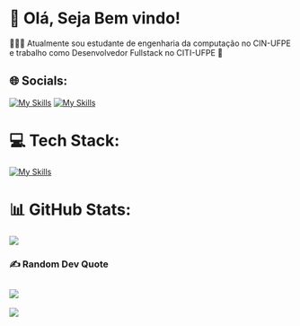 # 💫 Olá, Seja Bem vindo!
👨🏼‍🎓 Atualmente sou estudante de engenharia da computação no CIN-UFPE e trabalho como Desenvolvedor Fullstack no CITI-UFPE 👾


## 🌐 Socials: 
[![My Skills](https://skillicons.dev/icons?i=instagram)](https://instagram.com/nathansts_11)
[![My Skills](https://skillicons.dev/icons?i=linkedin)](www.linkedin.com/in/nathan-barbosa-dos-santos-08b398273)

# 💻 Tech Stack:
[![My Skills](https://skillicons.dev/icons?i=react,nodejs,tailwind,next)](https://skillicons.dev)
# 📊 GitHub Stats:

![](https://github-readme-stats.vercel.app/api/top-langs/?username=sannathan&theme=algolia&hide_border=true&include_all_commits=false&count_private=false&layout=compact)

### ✍️ Random Dev Quote
![](https://quotes-github-readme.vercel.app/api?type=horizontal&theme=radical)
---
[![](https://visitcount.itsvg.in/api?id=sannathan&icon=0&color=0)](https://visitcount.itsvg.in)

<!-- Proudly created with GPRM ( https://gprm.itsvg.in ) -->
